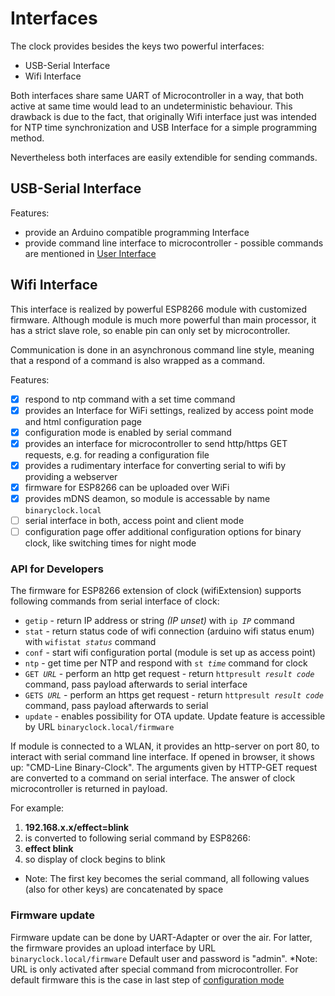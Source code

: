 # Interfaces
 
The clock provides besides the keys two powerful interfaces:
 * USB-Serial Interface 
 * Wifi Interface
 
Both interfaces share same UART of Microcontroller in a way,
that both active at same time would lead to an undeterministic
behaviour. This drawback is due to the fact, that originally
Wifi interface just was intended for NTP time synchronization
and USB Interface for a simple programming method.
 
Nevertheless both interfaces are easily extendible for sending
commands.

## USB-Serial Interface
Features:
* provide an Arduino compatible programming Interface
* provide command line interface to microcontroller - possible commands are mentioned in [User Interface](UserInterface.md)

## Wifi Interface
This interface is realized by powerful ESP8266 module with customized
firmware. Although module is much more powerful than main processor,
it has a strict slave role, so enable pin can only set by microcontroller.

Communication is done in an asynchronous command line style, meaning that
a respond of a command is also wrapped as a command.

Features:
- [x] respond to ntp command with a set time command
- [x] provides an Interface for WiFi settings, realized by access point mode and html configuration page
- [x] configuration mode is enabled by serial command
- [x] provides an interface for microcontroller to send http/https GET requests, e.g. for reading a configuration file
- [x] provides a rudimentary interface for converting serial to wifi by providing a webserver
- [x] firmware for ESP8266 can be uploaded over WiFi
- [x] provides mDNS deamon, so module is accessable by name `binaryclock.local`
- [ ] serial interface in both, access point and client mode
- [ ] configuration page offer additional configuration options for binary clock, like switching times for night mode

### API for Developers
The firmware for ESP8266 extension of clock (wifiExtension) supports following commands from serial interface of clock:

* `getip` - return IP address or string *(IP unset)* with `ip `*`IP`* command
* `stat` - return status code of wifi connection (arduino wifi status enum) with `wifistat `*`status`* command
* `conf` - start wifi configuration portal (module is set up as access point)
* `ntp` - get time per NTP and respond with `st `*`time`* command for clock
* `GET `*`URL`* - perform an http get request - return `httpresult `*`result code`* command, pass payload afterwards to serial interface
* `GETS `*`URL`* - perform an https get request - return `httpresult `*`result code`* command, pass payload afterwards to serial 
* `update` - enables possibility for OTA update. Update feature is accessible by URL `binaryclock.local/firmware` 

If module is connected to a WLAN, it provides an http-server on port 80, to interact with serial command line interface. If opened in browser, it shows up: "CMD-Line Binary-Clock".
The arguments given by HTTP-GET request are converted to a command on serial interface. The answer of clock microcontroller is returned in payload.

For example:
1. **192.168.x.x/effect=blink**
1. is converted to following serial command by ESP8266:
1. **effect blink**
1. so display of clock begins to blink

* Note: The first key becomes the serial command, all following values (also for other keys) are concatenated by space

### Firmware update
Firmware update can be done by UART-Adapter or over the air. For latter, the firmware provides an upload interface by URL `binaryclock.local/firmware` 
Default user and password is "admin".
*Note: URL is only activated after special command from microcontroller. For default firmware this is the case in last step of [configuration mode](UserInterface.md)

